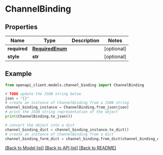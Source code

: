 # ChannelBinding


## Properties

Name | Type | Description | Notes
------------ | ------------- | ------------- | -------------
**required** | [**RequiredEnum**](RequiredEnum.md) |  | [optional] 
**style** | **str** |  | [optional] 

## Example

```python
from openapi_client.models.channel_binding import ChannelBinding

# TODO update the JSON string below
json = "{}"
# create an instance of ChannelBinding from a JSON string
channel_binding_instance = ChannelBinding.from_json(json)
# print the JSON string representation of the object
print(ChannelBinding.to_json())

# convert the object into a dict
channel_binding_dict = channel_binding_instance.to_dict()
# create an instance of ChannelBinding from a dict
channel_binding_form_dict = channel_binding.from_dict(channel_binding_dict)
```
[[Back to Model list]](../README.md#documentation-for-models) [[Back to API list]](../README.md#documentation-for-api-endpoints) [[Back to README]](../README.md)


